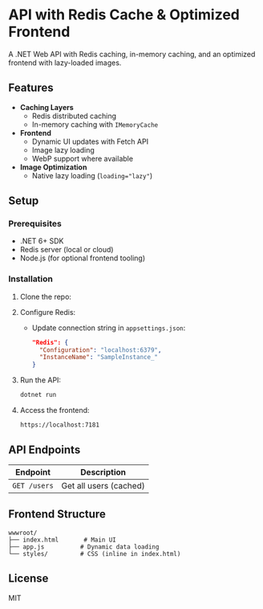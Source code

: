 # API with Redis Cache & Optimized Frontend

A .NET Web API with Redis caching, in-memory caching, and an optimized frontend with lazy-loaded images.

## Features

- **Caching Layers**
  - Redis distributed caching
  - In-memory caching with `IMemoryCache`
- **Frontend**
  - Dynamic UI updates with Fetch API
  - Image lazy loading
  - WebP support where available
- **Image Optimization**
  - Native lazy loading (`loading="lazy"`)

## Setup

### Prerequisites
- .NET 6+ SDK
- Redis server (local or cloud)
- Node.js (for optional frontend tooling)

### Installation
1. Clone the repo:

2. Configure Redis:
   - Update connection string in `appsettings.json`:
     ```json
     "Redis": {
       "Configuration": "localhost:6379",
       "InstanceName": "SampleInstance_"
     }
     ```

3. Run the API:
   ```bash
   dotnet run
   ```

4. Access the frontend:
   ```
   https://localhost:7181
   ```

## API Endpoints
| Endpoint | Description |
|----------|-------------|
| `GET /users` | Get all users (cached) |

## Frontend Structure
```
wwwroot/
├── index.html       # Main UI
├── app.js          # Dynamic data loading
└── styles/         # CSS (inline in index.html)
```



## License
MIT
